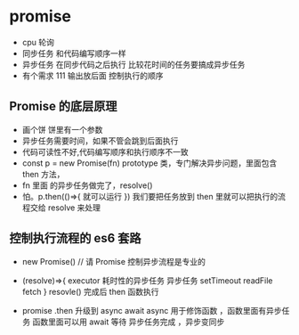 # promise

- cpu 轮询
- 同步任务
  和代码编写顺序一样
- 异步任务
  在同步代码之后执行
  比较花时间的任务要搞成异步任务
- 有个需求
  111 输出放后面
  控制执行的顺序

## Promise 的底层原理

- 画个饼 饼里有一个参数
- 异步任务需要时间，如果不管会跳到后面执行
- 代码可读性不好,代码编写顺序和执行顺序不一致
- const p = new Promise(fn)
  prototype
  类，专门解决异步问题，里面包含 then 方法，
- fn 里面 的异步任务做完了，resolve()
- 怕。p.then(()=>{
  就可以运行
  })
  我们要把任务放到 then 里就可以把执行的流程交给 resolve 来处理

## **控制执行流程**的 es6 套路

- new Promise() // 请 Promise 控制异步流程是专业的
- (resolve)=>{
  executor 耗时性的异步任务
  异步任务 setTimeout readFile fetch
  }
  resovle() 完成后 then 函数执行

- promise .then 升级到 async await
  async 用于修饰函数 ，函数里面有异步任务
  函数里面可以用
  await 等待 异步任务完成 ，异步变同步
